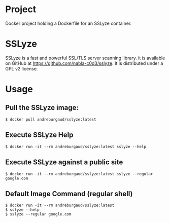# Project

Docker project holding a Dockerfile for an SSLyze container.

# SSLyze

SSLyze is a fast and powerful SSL/TLS server scanning library. it is available
on GitHub at https://github.com/nabla-c0d3/sslyze. It is distributed under a
GPL v2 license.

# Usage

## Pull the SSLyze image:

```
$ docker pull andreburgaud/sslyze:latest
```

## Execute SSLyze Help

```
$ docker run -it --rm andreburgaud/sslyze:latest sslyze --help
```

## Execute SSLyze against a public site

```
$ docker run -it --rm andreburgaud/sslyze:latest sslyze --regular google.com
```

## Default Image Command (regular shell)

```
$ docker run -it --rm andreburgaud/sslyze:latest
$ sslyze --help
$ sslyze --regular google.com
```
